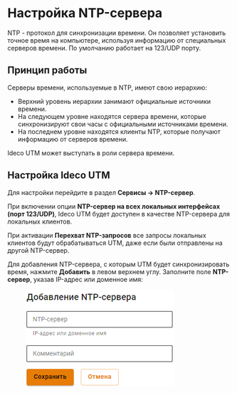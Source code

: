 # Настройка NTP-сервера

NTP - протокол для синхронизации времени. Он позволяет установить точное время на компьютере, используя информацию от специальных серверов времени. По умолчанию работает на 123/UDP порту.

## Принцип работы

Серверы времени, используемые в NTP, имеют свою иерархию:

* Верхний уровень иерархии занимают официальные источники времени.
* На следующем уровне находятся сервера времени, которые синхронизируют свои часы с официальными источниками времени.
* На последнем уровне находятся клиенты NTP, которые получают информацию от серверов времени.

Ideco UTM может выступать в роли сервера времени.

## Настройка Ideco UTM

Для настройки перейдите в раздел **Сервисы -> NTP-сервер**.

При включении опции **NTP-сервер на всех локальных интерфейсах (порт 123/UDP)**, Ideco UTM будет доступен в качестве NTP-сервера для локальных клиентов.

При активации **Перехват NTP-запросов** все запросы локальных клиентов будут обрабатываться UTM, даже если были отправлены на другой NTP-сервер.

Для добавления NTP-сервера, с которым UTM будет синхронизировать время, нажмите **Добавить** в левом верхнем углу. Заполните поле **NTP-сервер**, указав IP-адрес или доменное имя:

<figure><img src="../../../_images/image (2).png" alt=""><figcaption></figcaption></figure>

